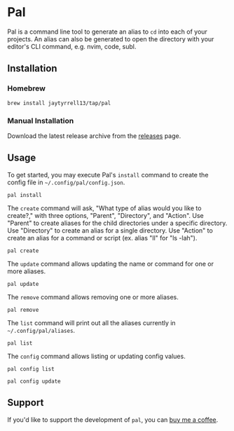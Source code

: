 # Pal

Pal is a command line tool to generate an alias to `cd` into each of your projects. An alias can also be generated to open the directory with your editor's CLI command, e.g. nvim, code, subl.

## Installation

### Homebrew

```shell
brew install jaytyrrell13/tap/pal
```

### Manual Installation

Download the latest release archive from the [releases](https://github.com/jaytyrrell13/pal/releases) page.

## Usage

To get started, you may execute Pal's `install` command to create the config file in `~/.config/pal/config.json`.

```shell
pal install
```

The `create` command will ask, "What type of alias would you like to create?," with three options, "Parent", "Directory", and "Action". Use "Parent" to create aliases for the child directories under a specific directory. Use "Directory" to create an alias for a single directory. Use "Action" to create an alias for a command or script (ex. alias "ll" for "ls -lah").

```shell
pal create
```

The `update` command allows updating the name or command for one or more aliases.

```shell
pal update
```

The `remove` command allows removing one or more aliases.

```shell
pal remove
```

The `list` command will print out all the aliases currently in `~/.config/pal/aliases`.

```shell
pal list
```

The `config` command allows listing or updating config values.

```shell
pal config list
```

```shell
pal config update
```

## Support

If you'd like to support the development of `pal`, you can [buy me a coffee](https://www.buymeacoffee.com/jaytyrrell).
